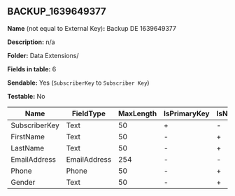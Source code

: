 ## BACKUP_1639649377

**Name** (not equal to External Key)**:** Backup DE 1639649377

**Description:** n/a

**Folder:** Data Extensions/

**Fields in table:** 6

**Sendable:** Yes (`SubscriberKey` to `Subscriber Key`)

**Testable:** No

| Name | FieldType | MaxLength | IsPrimaryKey | IsNullable | DefaultValue |
| --- | --- | --- | --- | --- | --- |
| SubscriberKey | Text | 50 | + | - |  |
| FirstName | Text | 50 | - | + |  |
| LastName | Text | 50 | - | + |  |
| EmailAddress | EmailAddress | 254 | - | - |  |
| Phone | Phone | 50 | - | + |  |
| Gender | Text | 50 | - | + |  |
